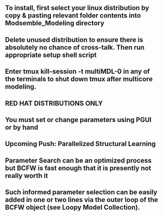 ## To install, first select your linux distribution by copy & pasting relevant folder contents into Modsemble_Modeling directory
## Delete unused distribution to ensure there is absolutely no chance of cross-talk. Then run appropriate setup shell script
## Enter tmux kill-session -t multiMDL-0 in any of the terminals to shut down tmux after multicore modeling.

## RED HAT DISTRIBUTIONS ONLY
## You must set or change parameters using PGUI or by hand

## Upcoming Push: Parallelized Structural Learning

## Parameter Search can be an optimized process but BCFW is fast enough that it is presently not really worth it
## Such informed parameter selection can be easily added in one or two lines via the outer loop of the BCFW object (see Loopy Model Collection). 
